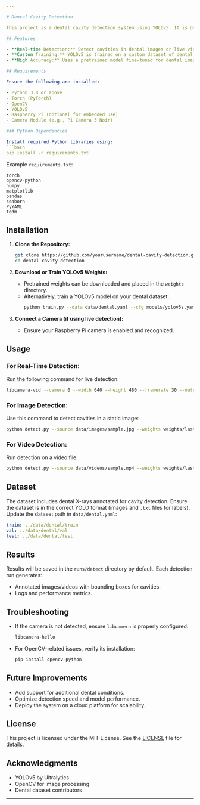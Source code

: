 ```yaml
---

# Dental Cavity Detection

This project is a dental cavity detection system using YOLOv5. It is designed to analyze dental images and detect cavities using a trained deep learning model.

## Features

- **Real-time Detection:** Detect cavities in dental images or live video streams.
- **Custom Training:** YOLOv5 is trained on a custom dataset of dental X-rays.
- **High Accuracy:** Uses a pretrained model fine-tuned for dental image analysis.

## Requirements

Ensure the following are installed:

- Python 3.8 or above
- Torch (PyTorch)
- OpenCV
- YOLOv5
- Raspberry Pi (optional for embedded use)
- Camera Module (e.g., Pi Camera 3 Noir)

### Python Dependencies

Install required Python libraries using:
```bash
pip install -r requirements.txt
```

Example `requirements.txt`:
```
torch
opencv-python
numpy
matplotlib
pandas
seaborn
PyYAML
tqdm
```

## Installation

1. **Clone the Repository:**
   ```bash
   git clone https://github.com/yourusername/dental-cavity-detection.git
   cd dental-cavity-detection
   ```

2. **Download or Train YOLOv5 Weights:**
   - Pretrained weights can be downloaded and placed in the `weights` directory.
   - Alternatively, train a YOLOv5 model on your dental dataset:
     ```bash
     python train.py --data data/dental.yaml --cfg models/yolov5s.yaml --weights yolov5s.pt --epochs 100
     ```

3. **Connect a Camera (if using live detection):**
   - Ensure your Raspberry Pi camera is enabled and recognized.

## Usage

### For Real-Time Detection:
Run the following command for live detection:
```bash
libcamera-vid --camera 0 --width 640 --height 480 --framerate 30 --output - | python3 detect.py --source pipe:0 --weights weights/last.pt --img-size 640 --conf-thres 0.5 --view-img
```

### For Image Detection:
Use this command to detect cavities in a static image:
```bash
python detect.py --source data/images/sample.jpg --weights weights/last.pt --img-size 640 --conf-thres 0.5 --view-img
```

### For Video Detection:
Run detection on a video file:
```bash
python detect.py --source data/videos/sample.mp4 --weights weights/last.pt --img-size 640 --conf-thres 0.5 --view-img
```

## Dataset

The dataset includes dental X-rays annotated for cavity detection. Ensure the dataset is in the correct YOLO format (images and `.txt` files for labels). Update the dataset path in `data/dental.yaml`:
```yaml
train: ../data/dental/train
val: ../data/dental/val
test: ../data/dental/test
```

## Results

Results will be saved in the `runs/detect` directory by default. Each detection run generates:

- Annotated images/videos with bounding boxes for cavities.
- Logs and performance metrics.

## Troubleshooting

- If the camera is not detected, ensure `libcamera` is properly configured:
  ```bash
  libcamera-hello
  ```
- For OpenCV-related issues, verify its installation:
  ```bash
  pip install opencv-python
  ```

## Future Improvements

- Add support for additional dental conditions.
- Optimize detection speed and model performance.
- Deploy the system on a cloud platform for scalability.

## License

This project is licensed under the MIT License. See the [LICENSE](LICENSE) file for details.

## Acknowledgments

- YOLOv5 by Ultralytics
- OpenCV for image processing
- Dental dataset contributors

---
```

